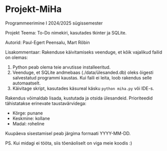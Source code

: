 # Projekt-MiHa

Programmeerimine I
2024/2025 sügissemester

Projekt
Teema: To-Do nimekiri, kasutades tkinter ja SQLite.

Autorid: Paul-Egert Peensalu, Mart Rõbin

Lisakommentaar:
Rakenduse käivitamiseks veenduge, et kõik vajalikud failid on olemas:
1. Python peab olema teie arvutisse installeeritud.
2. Veenduge, et SQLite andmebaas (./data/ülesanded.db) oleks õigesti salvestatud programmi kaustas. Kui faili ei leita, loob rakendus selle automaatselt.
3. Käivitage skript, kasutades käsureal käsku `python miha.py` või IDE-s.
 
Rakendus võimaldab lisada, kustutada ja otsida ülesandeid. Prioriteedid tähistatakse erinevate taustavärvidega:
 - Kõrge: punane
 - Keskmine: kollane
 - Madal: roheline

Kuupäeva sisestamisel peab järgima formaati YYYY-MM-DD.

PS. Kui midagi ei tööta, siis tõenäoliselt on viga meie koodis :)
